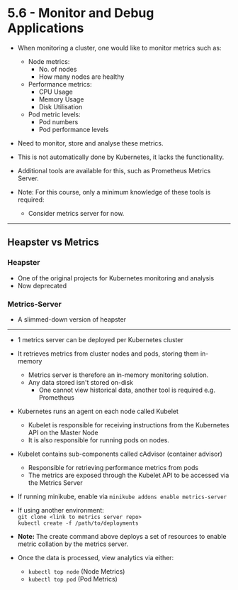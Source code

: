 # 5.6 - Monitor and Debug Applications

- When monitoring a cluster, one would like to monitor metrics such as:
  - Node metrics:
    - No. of nodes
    - How many nodes are healthy
  - Performance metrics:
    - CPU Usage
    - Memory Usage
    - Disk Utilisation
  - Pod metric levels:
    - Pod numbers
    - Pod performance levels

- Need to monitor, store and analyse these metrics.
- This is not automatically done by Kubernetes, it lacks the functionality.

- Additional tools are available for this, such as Prometheus Metrics Server.
- Note: For this course, only a minimum knowledge of these tools is required:
  - Consider metrics server for now.

---

## Heapster vs Metrics

### Heapster

- One of the original projects for Kubernetes monitoring and analysis
- Now deprecated

### Metrics-Server

- A slimmed-down version of heapster

---

- 1 metrics server can be deployed per Kubernetes cluster
- It retrieves metrics from cluster nodes and pods, storing them in-memory
  - Metrics server is therefore an in-memory monitoring solution.
  - Any data stored isn't stored on-disk
    - One cannot view historical data, another tool is required e.g. Prometheus

- Kubernetes runs an agent on each node called Kubelet
  - Kubelet is responsible for receiving instructions from the Kubernetes API on the Master Node
  - It is also responsible for running pods on nodes.

- Kubelet contains sub-components called cAdvisor (container advisor)
  - Responsible for retrieving performance metrics from pods
  - The metrics are exposed through the Kubelet API to be accessed via the Metrics Server

- If running minikube, enable via `minikube addons enable metrics-server`
- If using another environment: <br>
  `git clone <link to metrics server repo>` <br>
  `kubectl create -f /path/to/deployments`

- **Note:** The create command above deploys a set of resources to enable metric collation by the metrics server.
- Once the data is processed, view analytics via either:
  - `kubectl top node` (Node Metrics)
  - `kubectl top pod` (Pod Metrics)